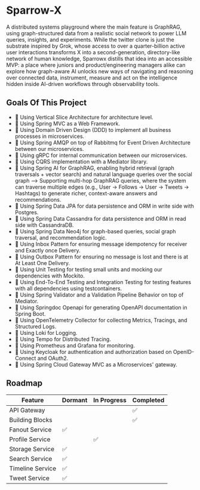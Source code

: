 
# Sparrow-X

A distributed systems playground where the main feature is GraphRAG, using graph-structured data from a realistic social network to power LLM queries, insights, and experiments. While the twitter clone is just the substrate inspired by Grok, whose access to over a quarter-billion active user interactions transforms X into a second-generation, directory-like network of human knowledge, Sparrowx distills that idea into an accessible MVP: a place where juniors and product/engineering managers alike can explore how graph-aware AI unlocks new ways of navigating and reasoning over connected data, instrument, measure and act on the intelligence hidden inside AI-driven workflows through observability tools.

## Goals Of This Project
- 🔹 Using Vertical Slice Architecture for architecture level.
- 🔹 Using Spring MVC as a Web Framework.
- 🔹 Using Domain Driven Design (DDD) to implement all business processes in microservices.
- 🔹 Using Spring AMQP on top of Rabbitmq for Event Driven Architecture between our microservices.
- 🔹 Using gRPC for internal communication between our microservices.
- 🔹 Using CQRS implementation with a Mediator library.
- 🔹 Using Spring AI for GraphRAG, enabling hybrid retrieval (graph traversals + vector search) and natural language queries over the social graph --> Supporting multi-hop GraphRAG queries, where the system can traverse multiple edges (e.g., User → Follows → User → Tweets → Hashtags) to generate richer, context-aware answers and recommendations.
- 🔹 Using Spring Data JPA for data persistence and ORM in write side with Postgres.
- 🔹 Using Spring Data Cassandra for data persistence and ORM in read side with CassandraDB.
- 🔹 Using Spring Data Neo4j for graph-based queries, social graph traversal, and recommendation logic.
- 🔹 Using Inbox Pattern for ensuring message idempotency for receiver and Exactly once Delivery.
- 🔹 Using Outbox Pattern for ensuring no message is lost and there is at At Least One Delivery.
- 🔹 Using Unit Testing for testing small units and mocking our dependencies with Mockito.
- 🔹 Using End-To-End Testing and Integration Testing for testing features with all dependencies using testcontainers.
- 🔹 Using Spring Validator and a Validation Pipeline Behavior on top of Mediator.
- 🔹 Using Springdoc Openapi for generating OpenAPI documentation in Spring Boot.
- 🔹 Using OpenTelemetry Collector for collecting Metrics, Tracings, and Structured Logs.
- 🔹 Using Loki for Logging.
- 🔹 Using Tempo for Distributed Tracing.
- 🔹 Using Prometheus and Grafana for monitoring.
- 🔹 Using Keycloak for authentication and authorization based on OpenID-Connect and OAuth2.
- 🔹 Using Spring Cloud Gateway MVC as a Microservices' gateway.



## Roadmap

| Feature              | Dormant | In Progress | Completed |
|----------------------|---------|-------------|-----------|
| API Gateway          |        |             |      ✅     |
| Building Blocks      |         |            |     ✅       |
| Fanout Service         |    ✅     |             |           |
| Profile Service         |        |     ✅        |           |
| Storage Service         | ✅       |             |           |
| Search Service | ✅       |             |           |
| Timeline Service | ✅       |             |           |
| Tweet Service | ✅       |             |           |


